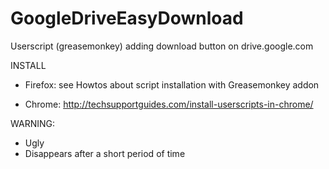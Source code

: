 GoogleDriveEasyDownload
=======================

Userscript (greasemonkey) adding download button on drive.google.com

INSTALL

- Firefox: see Howtos about script installation with Greasemonkey addon

- Chrome: http://techsupportguides.com/install-userscripts-in-chrome/



WARNING:

- Ugly
- Disappears after a short period of time
